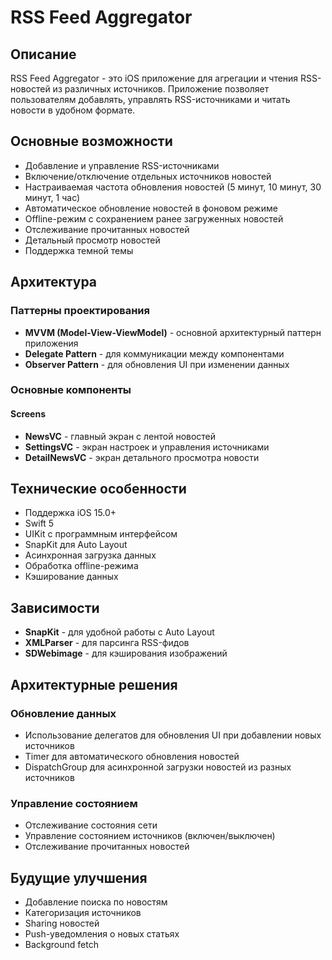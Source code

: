 # RSS Feed Aggregator

## Описание
RSS Feed Aggregator - это iOS приложение для агрегации и чтения RSS-новостей из различных источников. Приложение позволяет пользователям добавлять, управлять RSS-источниками и читать новости в удобном формате.

## Основные возможности
- Добавление и управление RSS-источниками
- Включение/отключение отдельных источников новостей
- Настраиваемая частота обновления новостей (5 минут, 10 минут, 30 минут, 1 час)
- Автоматическое обновление новостей в фоновом режиме
- Offline-режим с сохранением ранее загруженных новостей
- Отслеживание прочитанных новостей
- Детальный просмотр новостей
- Поддержка темной темы

## Архитектура

### Паттерны проектирования
- **MVVM (Model-View-ViewModel)** - основной архитектурный паттерн приложения
- **Delegate Pattern** - для коммуникации между компонентами
- **Observer Pattern** - для обновления UI при изменении данных

### Основные компоненты

#### Screens
- **NewsVC** - главный экран с лентой новостей
- **SettingsVC** - экран настроек и управления источниками
- **DetailNewsVC** - экран детального просмотра новости

## Технические особенности
- Поддержка iOS 15.0+
- Swift 5
- UIKit с программным интерфейсом
- SnapKit для Auto Layout
- Асинхронная загрузка данных
- Обработка offline-режима
- Кэширование данных

## Зависимости
- **SnapKit** - для удобной работы с Auto Layout
- **XMLParser** - для парсинга RSS-фидов
- **SDWebimage** - для кэширования изображений

## Архитектурные решения

### Обновление данных
- Использование делегатов для обновления UI при добавлении новых источников
- Timer для автоматического обновления новостей
- DispatchGroup для асинхронной загрузки новостей из разных источников

### Управление состоянием
- Отслеживание состояния сети
- Управление состоянием источников (включен/выключен)
- Отслеживание прочитанных новостей

## Будущие улучшения
- Добавление поиска по новостям
- Категоризация источников
- Sharing новостей
- Push-уведомления о новых статьях
- Background fetch
